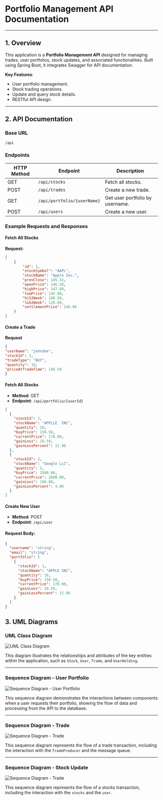 # Portfolio Management API Documentation

---

## 1. Overview
This application is a **Portfolio Management API** designed for managing trades, user portfolios, stock updates, and associated functionalities. Built using Spring Boot, it integrates Swagger for API documentation.

**Key Features**:
- User portfolio management.
- Stock trading operations.
- Update and query stock details.
- RESTful API design.

---

## 2. API Documentation

### Base URL
`/api`

### Endpoints

| HTTP Method | Endpoint                    | Description                     |
|-------------|-----------------------------|---------------------------------|
| GET         | `/api/stocks`              | Fetch all stocks.              |
| POST        | `/api/trades`              | Create a new trade.            |
| GET         | `/api/portfolio/{userName}`| Get user portfolio by username.|
| POST        | `/api/users`               | Create a new user.             |

### Example Requests and Responses

#### Fetch All Stocks
**Request:**
```json
[
    {
        "id": 1,
        "stockSymbol": "AAPL",
        "stockName": "Apple Inc.",
        "prevClose": 145.32,
        "openPrice": 146.50,
        "highPrice": 147.00,
        "lowPrice": 145.00,
        "hi52Week": 180.50,
        "lo52Week": 120.00,
        "settlementPrice": 146.00
    }
]
```
####    Create a Trade
**Request**
```json
{
"userName": "johndoe",
"stockId": 1,
"tradeType": "BUY",
"quantity": 10,
"priceAtTradeTime": 146.50
}
```



#### Fetch All Stocks

- **Method**: GET
- **Endpoint**: `/api/portfolio/{userId}`


```json
[
  {
    "stockId": 1,
    "stockName": "APPLLE  INC",
    "quantity": 10,
    "buyPrice": 150.50,
    "currentPrice": 170.00,
    "gainLoss": 19.50,
    "gainLossPercent": 12.96
  },
  {
    "stockId": 2,
    "stockName": "Google LLC",
    "quantity": 5,
    "buyPrice": 2500.00,
    "currentPrice": 2600.00,
    "gainLoss": 100.00,
    "gainLossPercent": 4.00
  }
]
```
#### Create New User

- **Method**: POST  
- **Endpoint**: `/api/user`

#### Request Body:
```json
{
  "username": "string",
  "email": "string",
  "portfolio": [
    {
      "stockId": 1,
      "stockName": "APPLE INC",
      "quantity": 10,
      "buyPrice": 150.50,
      "currentPrice": 170.00,
      "gainLoss": 19.50,
      "gainLossPercent": 12.96
    }
  ]
}
```
## 3. UML Diagrams

### UML Class Diagram
![UML Class Diagram](assets/uml.png)

This diagram illustrates the relationships and attributes of the key entities within the application, such as `Stock`, `User`, `Trade`, and `UserHolding`.

---

### Sequence Diagram - User Portfolio
![Sequence Diagram - User Portfolio](assets/sequence_portfolio.png)

This sequence diagram demonstrates the interactions between components when a user requests their portfolio, showing the flow of data and processing from the API to the database.

---

### Sequence Diagram - Trade
![Sequence Diagram - Trade](assets/sequence_trade.png)

This sequence diagram represents the flow of a trade transaction, including the interaction with the `TradeProducer` and the message queue.

---

### Sequence Diagram - Stock Update
![Sequence Diagram - Trade](assets/sequence_stock.png)

This sequence diagram represents the flow of a stocks transaction, including the interaction with the `stocks` and the `user`.

